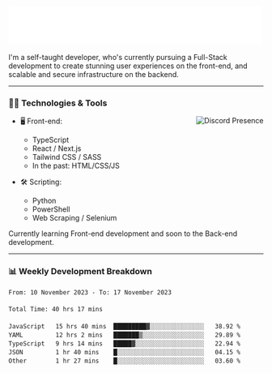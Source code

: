 <img src="assets/wave.svg" alt=":wave:" />

I'm a self-taught developer, who's currently pursuing a Full-Stack development to create stunning user experiences on the front-end, and scalable and secure infrastructure on the backend.

---

### 🧑‍💻 Technologies & Tools

<a href="https://discord.com/users/414304208649453568" target="_blank" rel="nofollow">
   <img src="https://lanyard-profile-readme.vercel.app/api/414304208649453568?idleMessage=Probably%20doing%20something%20else..." alt="Discord Presence" align="right">
</a>

- 🖥️ Front-end:

  - TypeScript
  - React / Next.js
  - Tailwind CSS / SASS
  - In the past: HTML/CSS/JS

- 🛠 Scripting:

  - Python
  - PowerShell
  - Web Scraping / Selenium

Currently learning Front-end development and soon to the Back-end development.

---

### 📊 Weekly Development Breakdown

<!-- ![ccrsxx's GitHub Stats](https://github-readme-stats.vercel.app/api?username=ccrsxx&count_private=true&theme=tokyonight) -->
<!-- ![ccrsxx's Top Langs](https://github-readme-stats.vercel.app/api/top-langs/?username=ccrsxx&hide=lua,java,html&theme=tokyonight) -->

<!--START_SECTION:waka-->

```txt
From: 10 November 2023 - To: 17 November 2023

Total Time: 40 hrs 17 mins

JavaScript   15 hrs 40 mins  █████████▓░░░░░░░░░░░░░░░   38.92 %
YAML         12 hrs 2 mins   ███████▒░░░░░░░░░░░░░░░░░   29.89 %
TypeScript   9 hrs 14 mins   █████▓░░░░░░░░░░░░░░░░░░░   22.94 %
JSON         1 hr 40 mins    █░░░░░░░░░░░░░░░░░░░░░░░░   04.15 %
Other        1 hr 27 mins    █░░░░░░░░░░░░░░░░░░░░░░░░   03.60 %
```

<!--END_SECTION:waka-->
